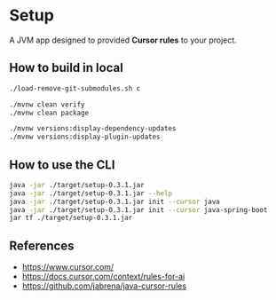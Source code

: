# Setup

A JVM app designed to provided **Cursor rules** to your project.

## How to build in local

```bash
./load-remove-git-submodules.sh c

./mvnw clean verify
./mvnw clean package

./mvnw versions:display-dependency-updates
./mvnw versions:display-plugin-updates
```

## How to use the CLI

```bash
java -jar ./target/setup-0.3.1.jar
java -jar ./target/setup-0.3.1.jar --help
java -jar ./target/setup-0.3.1.jar init --cursor java
java -jar ./target/setup-0.3.1.jar init --cursor java-spring-boot
jar tf ./target/setup-0.3.1.jar
```

## References

- https://www.cursor.com/
- https://docs.cursor.com/context/rules-for-ai
- https://github.com/jabrena/java-cursor-rules
